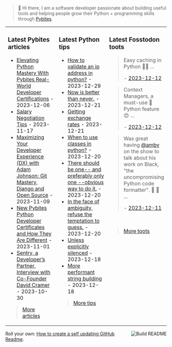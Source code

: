 > 👋 Hi there, I am a software developer passionate about building useful tools and helping people grow their Python + programming skills through <a href="https://pybit.es" target="_blank">Pybites</a>.

<table><tr><td valign="top" width="33%">

### Latest Pybites articles

<ul>

  <li><a href="https://pybit.es/articles/real-world-python-developer-certifications/" target="_blank">Elevating Python Mastery With Pybites Real-World Developer Certifications</a> - 2023-12-06</li>

  <li><a href="https://pybit.es/articles/salary-negotiation-tips/" target="_blank">Salary Negotiation Tips</a> - 2023-11-17</li>

  <li><a href="https://pybit.es/articles/maximizing-your-dx-with-adam-johnson/" target="_blank">Maximizing Your Developer Experience (DX) with Adam Johnson: Git Mastery, Django and Open Source</a> - 2023-11-09</li>

  <li><a href="https://pybit.es/articles/new-pybites-python-developer-certificates-and-how-they-are-different/" target="_blank">New Pybites Python Developer Certificates and How They Are Different</a> - 2023-11-01</li>

  <li><a href="https://pybit.es/articles/sentry-a-developers-partner-interview-with-co-founder-david-cramer/" target="_blank">Sentry, a Developer’s Partner, Interview with Co-Founder David Cramer</a> - 2023-10-30</li>

</ul>

> <a href="https://pybit.es/articles/" target="_blank">More articles</a>


</td><td valign="top" width="34%">

### Latest Python tips

<ul>

  <li><a href="https://github.com/bbelderbos/bobcodesit/blob/main/notes/20231229164623.md" target="_blank">How to validate an ip address in python?</a> - 2023-12-29</li>

  <li><a href="https://github.com/bbelderbos/bobcodesit/blob/main/notes/20231221194410.md" target="_blank">Now is better than never.</a> - 2023-12-21</li>

  <li><a href="https://github.com/bbelderbos/bobcodesit/blob/main/notes/20231221192642.md" target="_blank">Getting exchange rates</a> - 2023-12-21</li>

  <li><a href="https://github.com/bbelderbos/bobcodesit/blob/main/notes/20231220154535.md" target="_blank">When to use classes in python?</a> - 2023-12-20</li>

  <li><a href="https://github.com/bbelderbos/bobcodesit/blob/main/notes/20231220073947.md" target="_blank">There should be one-- and preferably only one --obvious way to do it.</a> - 2023-12-20</li>

  <li><a href="https://github.com/bbelderbos/bobcodesit/blob/main/notes/20231220064430.md" target="_blank">In the face of ambiguity, refuse the temptation to guess.</a> - 2023-12-20</li>

  <li><a href="https://github.com/bbelderbos/bobcodesit/blob/main/notes/20231218175630.md" target="_blank">Unless explicitly silenced</a> - 2023-12-18</li>

  <li><a href="https://github.com/bbelderbos/bobcodesit/blob/main/notes/20231218133029.md" target="_blank">More performant string building</a> - 2023-12-18</li>

</ul>

> <a href="https://github.com/bbelderbos/bobcodesit" target="_blank">More tips</a>


</td><td valign="top" width="33%">

### Latest Fosstodon toots


  <blockquote>
  <p>Easy caching in Python 🐍😍 ...</p>
  - <a href="https://fosstodon.org/@bbelderbos/111565699223385738" target="_blank">2023-12-12</a>
  </blockquote>

  <blockquote>
  <p>Context Managers, a must-use 🐍 Python feature 😍 ...</p>
  - <a href="https://fosstodon.org/@bbelderbos/111565696355067042" target="_blank">2023-12-12</a>
  </blockquote>

  <blockquote>
  <p>Was great having <span class="h-card"><a class="u-url mention" href="https://mastodon.social/@ambv">@<span>ambv</span></a></span> on the show to talk about his work on Black, &quot;the uncompromising Python code formatter&quot;. 🐍 🎉 ...</p>
  - <a href="https://fosstodon.org/@bbelderbos/111563356123643707" target="_blank">2023-12-11</a>
  </blockquote>


<br>

> <a href="https://fosstodon.org/@bbelderbos" target="_blank">More toots</a>


</td></tr></table>

<a href="https://github.com/bbelderbos/bbelderbos/actions" target="_blank"><img src="https://github.com/bbelderbos/bbelderbos/workflows/Daily%20Update/badge.svg" align="right" alt="Build README"></a>Roll your own: <a href="https://pybit.es/articles/how-to-create-a-self-updating-github-readme/" target="_blank">How to create a self updating GitHub Readme</a>.